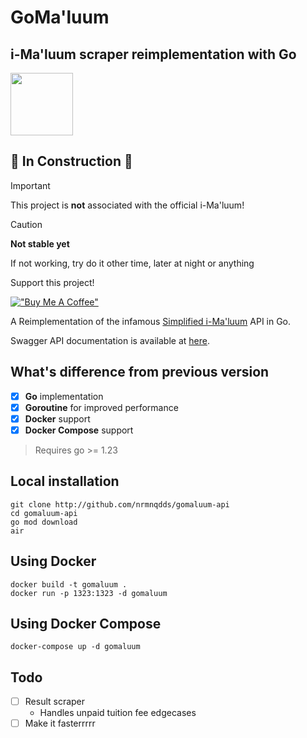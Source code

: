 GoMa'luum
=========

i-Ma'luum scraper reimplementation with Go
------------------------------------------

<img src="https://github.com/nrmnqdds/simplified-imaluum/assets/65181897/2ad4fedc-1018-4779-b94a-5aae6f2944a3" width=100 />

🚧 **In Construction** 🚧
-------------------------

> [!IMPORTANT]
> This project is **not** associated with the official i-Ma'luum!

> [!CAUTION]
> **Not stable yet**
>
> If not working, try do it other time, later at night or anything

Support this project!

[!["Buy Me A Coffee"](https://www.buymeacoffee.com/assets/img/custom_images/orange_img.png)](https://www.buymeacoffee.com/gbraad)

<!--A backend REST API for my infamous [Simplified i-Ma'luum](https://github.com/nrmnqdds/simplified-imaluum). Aims to improvise the performance of the scraper as Next.js server actions didn't do well in bulk parallel fetching.-->

A Reimplementation of the infamous [Simplified i-Ma'luum](https://imaluum.nrmnqdds.com) API in Go.

Swagger API documentation is available at [here](https://api.nrmnqdds.com/swagger/index.html).

What's difference from previous version
--------

-	[x] **Go** implementation
-	[x] **Goroutine** for improved performance
-	[x] **Docker** support
-	[x] **Docker Compose** support

> Requires go >= 1.23

## Local installation

```
git clone http://github.com/nrmnqdds/gomaluum-api
cd gomaluum-api
go mod download
air
```

## Using Docker

```
docker build -t gomaluum .
docker run -p 1323:1323 -d gomaluum
```

## Using Docker Compose

```
docker-compose up -d gomaluum
```

## Todo
- [ ] Result scraper
  - Handles unpaid tuition fee edgecases
- [ ] Make it fasterrrrr
